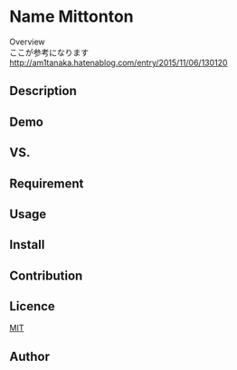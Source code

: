 Name Mittonton
====

Overview  
ここが参考になります  
http://am1tanaka.hatenablog.com/entry/2015/11/06/130120  
## Description

## Demo

## VS. 

## Requirement

## Usage

## Install

## Contribution

## Licence

[MIT](https://github.com/tcnksm/tool/blob/master/LICENCE)

## Author
